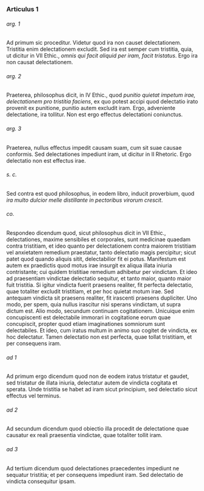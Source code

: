 ### Articulus 1

###### arg. 1
Ad primum sic proceditur. Videtur quod ira non causet delectationem. Tristitia enim delectationem excludit. Sed ira est semper cum tristitia, quia, ut dicitur in VII Ethic., *omnis qui facit aliquid per iram, facit tristatus*. Ergo ira non causat delectationem.

###### arg. 2
Praeterea, philosophus dicit, in IV Ethic., quod *punitio quietat impetum irae, delectationem pro tristitia faciens*, ex quo potest accipi quod delectatio irato provenit ex punitione, punitio autem excludit iram. Ergo, adveniente delectatione, ira tollitur. Non est ergo effectus delectationi coniunctus.

###### arg. 3
Praeterea, nullus effectus impedit causam suam, cum sit suae causae conformis. Sed delectationes impediunt iram, ut dicitur in II Rhetoric. Ergo delectatio non est effectus irae.

###### s. c.
Sed contra est quod philosophus, in eodem libro, inducit proverbium, quod *ira multo dulcior melle distillante in pectoribus virorum crescit*.

###### co.
Respondeo dicendum quod, sicut philosophus dicit in VII Ethic., delectationes, maxime sensibiles et corporales, sunt medicinae quaedam contra tristitiam, et ideo quanto per delectationem contra maiorem tristitiam vel anxietatem remedium praestatur, tanto delectatio magis percipitur; sicut patet quod quando aliquis sitit, delectabilior fit ei potus. Manifestum est autem ex praedictis quod motus irae insurgit ex aliqua illata iniuria contristante; cui quidem tristitiae remedium adhibetur per vindictam. Et ideo ad praesentiam vindictae delectatio sequitur, et tanto maior, quanto maior fuit tristitia. Si igitur vindicta fuerit praesens realiter, fit perfecta delectatio, quae totaliter excludit tristitiam, et per hoc quietat motum irae. Sed antequam vindicta sit praesens realiter, fit irascenti praesens dupliciter. Uno modo, per spem, quia nullus irascitur nisi sperans vindictam, ut supra dictum est. Alio modo, secundum continuam cogitationem. Unicuique enim concupiscenti est delectabile immorari in cogitatione eorum quae concupiscit, propter quod etiam imaginationes somniorum sunt delectabiles. Et ideo, cum iratus multum in animo suo cogitet de vindicta, ex hoc delectatur. Tamen delectatio non est perfecta, quae tollat tristitiam, et per consequens iram.

###### ad 1
Ad primum ergo dicendum quod non de eodem iratus tristatur et gaudet, sed tristatur de illata iniuria, delectatur autem de vindicta cogitata et sperata. Unde tristitia se habet ad iram sicut principium, sed delectatio sicut effectus vel terminus.

###### ad 2
Ad secundum dicendum quod obiectio illa procedit de delectatione quae causatur ex reali praesentia vindictae, quae totaliter tollit iram.

###### ad 3
Ad tertium dicendum quod delectationes praecedentes impediunt ne sequatur tristitia; et per consequens impediunt iram. Sed delectatio de vindicta consequitur ipsam.


